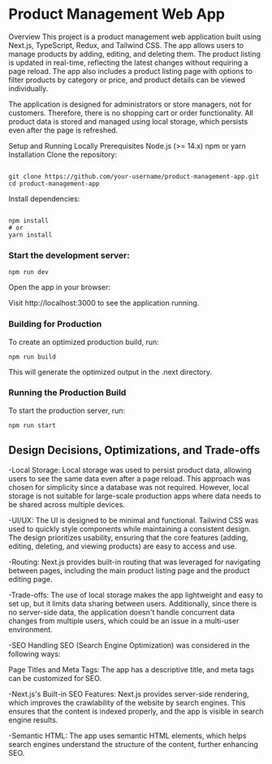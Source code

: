 # Product Management Web App
Overview
This project is a product management web application built using Next.js, TypeScript, Redux, and Tailwind CSS. The app allows users to manage products by adding, editing, and deleting them. The product listing is updated in real-time, reflecting the latest changes without requiring a page reload. The app also includes a product listing page with options to filter products by category or price, and product details can be viewed individually.

The application is designed for administrators or store managers, not for customers. Therefore, there is no shopping cart or order functionality. All product data is stored and managed using local storage, which persists even after the page is refreshed.

Setup and Running Locally
Prerequisites
Node.js (>= 14.x)
npm or yarn
Installation
Clone the repository:

```

git clone https://github.com/your-username/product-management-app.git
cd product-management-app
```
Install dependencies:

```

npm install
# or
yarn install
```
### Start the development server:

```
npm run dev
```

Open the app in your browser:

Visit http://localhost:3000 to see the application running.

### Building for Production
To create an optimized production build, run:

```
npm run build
 ```

This will generate the optimized output in the .next directory.

### Running the Production Build
To start the production server, run:

```
npm run start
```
 ## Design Decisions, Optimizations, and Trade-offs


-Local Storage: Local storage was used to persist product data, allowing users to see the same data even after a page reload. This approach was chosen for simplicity since a database was not required. However, local storage is not suitable for large-scale production apps where data needs to be shared across multiple devices.

-UI/UX: The UI is designed to be minimal and functional. Tailwind CSS was used to quickly style components while maintaining a consistent design. The design prioritizes usability, ensuring that the core features (adding, editing, deleting, and viewing products) are easy to access and use.

-Routing: Next.js provides built-in routing that was leveraged for navigating between pages, including the main product listing page and the product editing page.

-Trade-offs: The use of local storage makes the app lightweight and easy to set up, but it limits data sharing between users. Additionally, since there is no server-side data, the application doesn't handle concurrent data changes from multiple users, which could be an issue in a multi-user environment.

-SEO Handling
SEO (Search Engine Optimization) was considered in the following ways:

Page Titles and Meta Tags: The app has a descriptive title, and meta tags can be customized for SEO. 

-Next.js's Built-in SEO Features: Next.js provides server-side rendering, which improves the crawlability of the website by search engines. This ensures that the content is indexed properly, and the app is visible in search engine results.

-Semantic HTML: The app uses semantic HTML elements, which helps search engines understand the structure of the content, further enhancing SEO.
